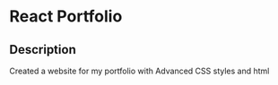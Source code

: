 # React Portfolio

## Description
Created a website for my portfolio with Advanced CSS styles and html

